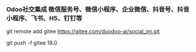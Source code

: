 ### Odoo社交集成 微信服务号、微信小程序、企业微信、抖音号、抖音小程序、飞书、H5、钉钉等

git remote add gitee https://gitee.com/duodoo-ai/social_im.git

git push -f gitee 18.0
